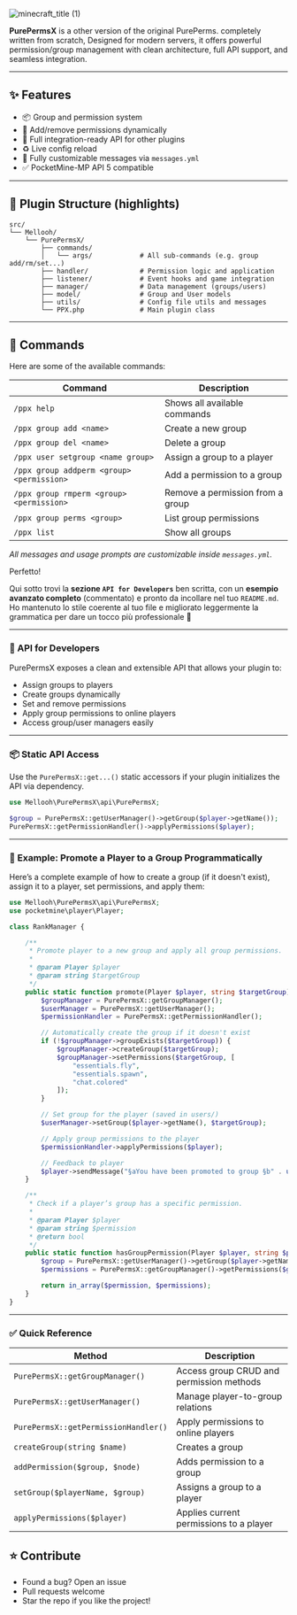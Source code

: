 ![minecraft_title (1)](https://github.com/user-attachments/assets/b0bf2b9b-f474-4592-bc6a-d487e168c525)

**PurePermsX** is a other version of the original PurePerms. completely written from scratch, Designed for modern servers, it offers powerful permission/group management with clean architecture, full API support, and seamless integration.

---

## ✨ Features

- 📦 Group and permission system
- 🔁 Add/remove permissions dynamically
- 🔗 Full integration-ready API for other plugins
- ♻️ Live config reload
- 💬 Fully customizable messages via `messages.yml`
- ✅ PocketMine-MP API 5 compatible

---

## 📁 Plugin Structure (highlights)

```
src/
└── Mellooh/
    └── PurePermsX/
        ├── commands/
        │   └── args/            # All sub-commands (e.g. group add/rm/set...)
        ├── handler/             # Permission logic and application
        ├── listener/            # Event hooks and game integration
        ├── manager/             # Data management (groups/users)
        ├── model/               # Group and User models
        ├── utils/               # Config file utils and messages
        └── PPX.php              # Main plugin class
```

---

## 🔧 Commands

Here are some of the available commands:

| Command | Description |
|--------|-------------|
| `/ppx help` | Shows all available commands |
| `/ppx group add <name>` | Create a new group |
| `/ppx group del <name>` | Delete a group |
| `/ppx user setgroup <name group>` | Assign a group to a player |
| `/ppx group addperm <group> <permission>` | Add a permission to a group |
| `/ppx group rmperm <group> <permission>` | Remove a permission from a group |
| `/ppx group perms <group>` | List group permissions |
| `/ppx list` | Show all groups |

_All messages and usage prompts are customizable inside `messages.yml`._

Perfetto!

Qui sotto trovi la **sezione `API for Developers`** ben scritta, con un **esempio avanzato completo** (commentato) e pronto da incollare nel tuo `README.md`.  
Ho mantenuto lo stile coerente al tuo file e migliorato leggermente la grammatica per dare un tocco più professionale 💼

---

### 🔌 API for Developers

PurePermsX exposes a clean and extensible API that allows your plugin to:

- Assign groups to players
- Create groups dynamically
- Set and remove permissions
- Apply group permissions to online players
- Access group/user managers easily

---

### 📦 Static API Access

Use the `PurePermsX::get...()` static accessors if your plugin initializes the API via dependency.

```php
use Mellooh\PurePermsX\api\PurePermsX;

$group = PurePermsX::getUserManager()->getGroup($player->getName());
PurePermsX::getPermissionHandler()->applyPermissions($player);
```

---

### 🧠 Example: Promote a Player to a Group Programmatically

Here’s a complete example of how to create a group (if it doesn't exist), assign it to a player, set permissions, and apply them:

```php
use Mellooh\PurePermsX\api\PurePermsX;
use pocketmine\player\Player;

class RankManager {

    /**
     * Promote player to a new group and apply all group permissions.
     *
     * @param Player $player
     * @param string $targetGroup
     */
    public static function promote(Player $player, string $targetGroup): void {
        $groupManager = PurePermsX::getGroupManager();
        $userManager = PurePermsX::getUserManager();
        $permissionHandler = PurePermsX::getPermissionHandler();

        // Automatically create the group if it doesn't exist
        if (!$groupManager->groupExists($targetGroup)) {
            $groupManager->createGroup($targetGroup);
            $groupManager->setPermissions($targetGroup, [
                "essentials.fly",
                "essentials.spawn",
                "chat.colored"
            ]);
        }

        // Set group for the player (saved in users/)
        $userManager->setGroup($player->getName(), $targetGroup);

        // Apply group permissions to the player
        $permissionHandler->applyPermissions($player);

        // Feedback to player
        $player->sendMessage("§aYou have been promoted to group §b" . ucfirst($targetGroup) . "§a!");
    }

    /**
     * Check if a player’s group has a specific permission.
     *
     * @param Player $player
     * @param string $permission
     * @return bool
     */
    public static function hasGroupPermission(Player $player, string $permission): bool {
        $group = PurePermsX::getUserManager()->getGroup($player->getName());
        $permissions = PurePermsX::getGroupManager()->getPermissions($group);

        return in_array($permission, $permissions);
    }
}
```

---

### ✅ Quick Reference

| Method | Description |
|--------|-------------|
| `PurePermsX::getGroupManager()` | Access group CRUD and permission methods |
| `PurePermsX::getUserManager()` | Manage player-to-group relations |
| `PurePermsX::getPermissionHandler()` | Apply permissions to online players |
| `createGroup(string $name)` | Creates a group |
| `addPermission($group, $node)` | Adds permission to a group |
| `setGroup($playerName, $group)` | Assigns a group to a player |
| `applyPermissions($player)` | Applies current permissions to a player |

## ⭐ Contribute

- Found a bug? Open an issue
- Pull requests welcome
- Star the repo if you like the project!
